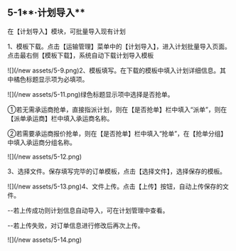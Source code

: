 ## 5-1**·计划导入**

在【计划导入】模块，可批量导入现有计划

1、模板下载。点击【运输管理】菜单中的【计划导入】，进入计划批量导入页面。点击最右侧【模板下载】，系统自动下载计划导入模板

![](/new assets/5-9.png)2、模板填写。在下载的模板中填入计划详细信息。其中橘色标题显示项为必填项。

![](/new assets/5-11.png)绿色标题显示项中选择是否抢单。

①若无需承运商抢单，直接指派计划，则在【是否抢单】栏中填入“派单”，则在【派单承运商】栏中填入承运商名称。

②若需要承运商报价抢单，则在【是否抢单】栏中填入“抢单”，在【抢单分组】中填入承运商分组名称。

![](/new assets/5-12.png)

3、选择文件。保存填写完毕的订单模板，点击【选择文件】，选择保存的模板。

![](/new assets/5-13.png)4、文件上传。点击【上传】按钮，自动上传保存的文件。

--若上传成功则计划信息自动导入，可在计划管理中查看。

--若上传失败，对订单信息进行修改后再次上传。

![](/new assets/5-14.png)

